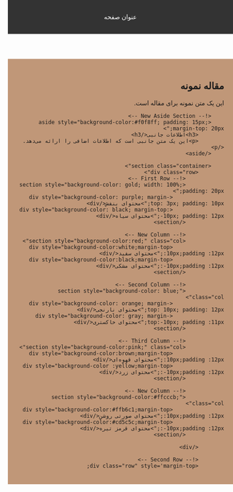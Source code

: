 
<!DOCTYPE html>
<html lang="fa" dir="rtl">
<head>
    <meta charset="UTF-8">
    <meta name="viewport" content="width=device-width, initial-scale=1.0">
    <title>صفحه نمونه</title>
    <style>
        body {
            margin: 0;
            padding: 0;
            direction: rtl;
            font-family: Arial, sans-serif;
        }
        header, footer {
            background-color: #333;
            color: white;
            text-align: center;
            padding: 30px;
        }
        main {
            background-color: rgba(192, 151, 120, 1.00);
            padding: 20px;
        }
        .row {
            display: flex;
            gap: 20px;
        }
        .col {
            flex-basis: calc(25% - 20px); / Adjusted for more columns /
            height: auto; 
        }
    </style>
</head>
<body>
    <header>عنوان صفحه</header>
    <main>
        <article>
            <h2>مقاله نمونه</h2>
            <p>این یک متن نمونه برای مقاله است.</p>
        </article>

        <!-- New Aside Section -->
        <aside style="background-color:#f0f8ff; padding: 15px; margin-top: 20px;">
            <h3>اطلاعات جانبی</h3>
            <p>این یک متن جانبی است که اطلاعات اضافی را ارائه می‌دهد.</p>
        </aside>

        <section class="container">
            <div class="row">
                <!-- First Row -->
                <section style="background-color: gold; width: 100%; padding: 20px;">
                    <div style="background-color: purple; margin-top: 3px; padding: 10px;">محتوای بنفش</div>
                    <div style="background-color: black; margin-top: -10px; padding: 12px;">محتوای سیاه</div>
                </section>

                <!-- New Column -->
                <section style="background-color:red;" class="col">
                    <div style="background-color:white;margin-top :10px;padding :12px;">محتوای سفید</div>
                    <div style="background-color:black;margin-top :-10px;padding :12px;">محتوای مشکی</div>
                </section>

                <!-- Second Column -->
                <section style="background-color: blue;" class="col">
                    <div style="background-color: orange; margin-top: 10px; padding: 12px;">محتوای نارنجی</div>
                    <div style="background-color: gray; margin-top:-10px; padding :11px;">محتوای خاکستری</div>
                </section>

                <!-- Third Column -->
                <section style="background-color:pink;" class="col">
                    <div style="background-color:brown;margin-top :10px;padding :12px;">محتوای قهوه‌ای</div>
                    <div style="background-color :yellow;margin-top :-10px;padding :12px;">محتوای زرد</div>
                </section>

                <!-- New Column -->
                <section style="background-color:#ffcccb;" class="col">
                    <div style="background-color:#ffb6c1;margin-top :10px;padding :12px;">محتوای صورتی روشن</div>
                    <div style="background-color:#cd5c5c;margin-top :-10px;padding :12px;">محتوای قرمز تیره</div>
                </section>

            </div>

            <!-- Second Row -->
            <div class="row" style='margin-top;
